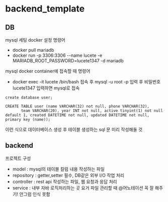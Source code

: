 # backend_template

## DB
mysql 세팅
docker 설정 명령어
- docker pull mariadb
- docker run -p 3306:3306 --name lucete -e MARIADB_ROOT_PASSWORD=lucete1347 -d mariadb

mysql docker container에 접속할 때 명령어
- docker exec -it lucete /bin/bash
접속 후
mysql -u root -p
입력 후 비밀번호 lucete1347 입력하면 mysql로 접속


```
create database user;

CREATE TABLE user (name VARCHAR(32) not null, phone VARCHAR(32),
       team VARCHAR(20), year INT not null, active tinyint(1) not null default 1, created DATETIME not null, updated DATETIME not null, primary key (name));
```
이런 식으로 데이터베이스 생성 후 테이블 생성하는 sql 문 미리 작성해둘 것

## backend
프로젝트 구성
- model : mysql의 테이블 칼럼 내용 작성하는 파일
- repository : getter,setter 필수, DB같은 외부 I/O 작업 처리
- controller : rest api 작성하는 파일, 웹 요청과 응답 처리
- service : 내부 자바 로직처리하는 곳
요거 파일 관리할 때 @어노테이션 꼭 잘 해주기! 안그럼 인식 못함
